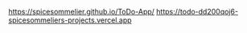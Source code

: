 https://spicesommelier.github.io/ToDo-App/
https://todo-dd200qoj6-spicesommeliers-projects.vercel.app
